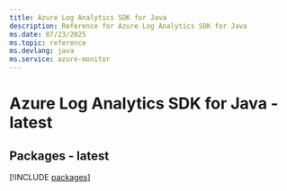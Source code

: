 ```yaml
---
title: Azure Log Analytics SDK for Java
description: Reference for Azure Log Analytics SDK for Java
ms.date: 07/23/2025
ms.topic: reference
ms.devlang: java
ms.service: azure-monitor
---
```

# Azure Log Analytics SDK for Java - latest
## Packages - latest
[!INCLUDE [packages](log-analytics-index.md)]